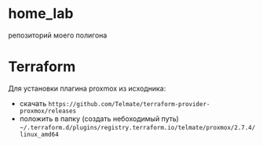 # home_lab
репозиторий моего полигона

# Terraform
Для установки плагина proxmox из исходника:
- скачать `https://github.com/Telmate/terraform-provider-proxmox/releases`
- положить в папку (создать небоходимый путь) `~/.terraform.d/plugins/registry.terraform.io/telmate/proxmox/2.7.4/linux_amd64`
